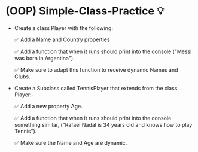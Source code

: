 # (OOP) Simple-Class-Practice 💡

- Create a class Player with the following:

   ✅ Add a Name and Country properties

   ✅ Add a function that when it runs should print into the console ("Messi was born in Argentina").

   ✅ Make sure to adapt this function to receive dynamic Names and Clubs.

- Create a Subclass called TennisPlayer that extends from the class Player:-

   ✅ Add a new property Age.

   ✅ Add a function that when it runs should print into the console something similar,
      ("Rafael Nadal is 34 years old and knows how to play Tennis").

   ✅ Make sure the Name and Age are dynamic.
